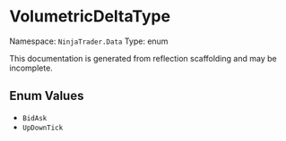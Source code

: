 # VolumetricDeltaType

Namespace: `NinjaTrader.Data`
Type: enum

This documentation is generated from reflection scaffolding and may be incomplete.

## Enum Values
- `BidAsk`
- `UpDownTick`
